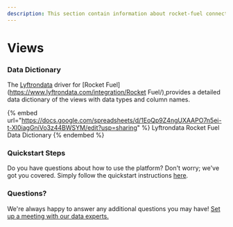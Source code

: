 ```yaml
---
description: This section contain information about rocket-fuel connector views information
---
```


# Views

### Data Dictionary

The [Lyftrondata](https://www.lyftrondata.com/) driver for [Rocket Fuel](https://www.lyftrondata.com/integration/Rocket Fuel/)[ ](https://www.lyftrondata.com/integration/rocket-fuel/)provides a detailed data dictionary of the views with data types and column names.

{% embed url="https://docs.google.com/spreadsheets/d/1EoQp9Z4ngUXAAPO7n5ei-t-Xl0iagGniVo3z44BWSYM/edit?usp=sharing" %}
Lyftrondata Rocket Fuel Data Dictionary
{% endembed %}

### Quickstart Steps

Do you have questions about how to use the platform? Don't worry; we've got you covered. Simply follow the quickstart instructions [here](../../../../quickstart-steps.md).

### Questions? <a href="#questions" id="questions"></a>

We're always happy to answer any additional questions you may have! [Set up a meeting with our data experts.](https://www.lyftrondata.com/book-a-meeting/)


